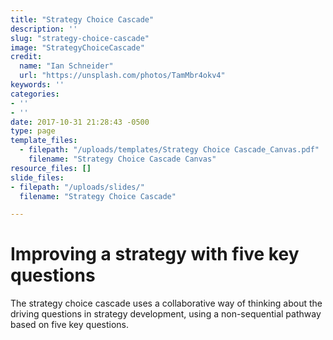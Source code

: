 ```yaml
---
title: "Strategy Choice Cascade"
description: ''
slug: "strategy-choice-cascade"
image: "StrategyChoiceCascade"
credit:
  name: "Ian Schneider"
  url: "https://unsplash.com/photos/TamMbr4okv4"
keywords: ''
categories:
- ''
- ''
date: 2017-10-31 21:28:43 -0500
type: page
template_files:
  - filepath: "/uploads/templates/Strategy Choice Cascade_Canvas.pdf"
    filename: "Strategy Choice Cascade Canvas"
resource_files: []
slide_files:
- filepath: "/uploads/slides/"
  filename: "Strategy Choice Cascade"

---
```

# Improving a strategy with five key questions

The strategy choice cascade uses a collaborative way of thinking about the driving questions in strategy development, using a non-sequential pathway based on five key questions.
